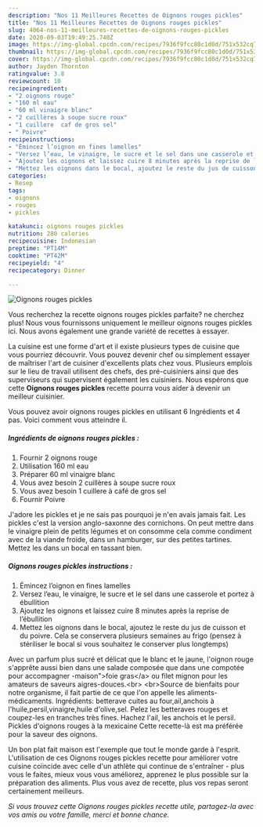 ```yaml
---
description: "Nos 11 Meilleures Recettes de Oignons rouges pickles"
title: "Nos 11 Meilleures Recettes de Oignons rouges pickles"
slug: 4064-nos-11-meilleures-recettes-de-oignons-rouges-pickles
date: 2020-09-03T19:49:25.740Z
image: https://img-global.cpcdn.com/recipes/7936f9fcc80c1d0d/751x532cq70/oignons-rouges-pickles-photo-principale-de-la-recette.jpg
thumbnail: https://img-global.cpcdn.com/recipes/7936f9fcc80c1d0d/751x532cq70/oignons-rouges-pickles-photo-principale-de-la-recette.jpg
cover: https://img-global.cpcdn.com/recipes/7936f9fcc80c1d0d/751x532cq70/oignons-rouges-pickles-photo-principale-de-la-recette.jpg
author: Jayden Thornton
ratingvalue: 3.8
reviewcount: 10
recipeingredient:
- "2 oignons rouge"
- "160 ml eau"
- "60 ml vinaigre blanc"
- "2 cuillères à soupe sucre roux"
- "1 cuillere  caf de gros sel"
- " Poivre"
recipeinstructions:
- "Émincez l’oignon en fines lamelles"
- "Versez l’eau, le vinaigre, le sucre et le sel dans une casserole et portez à ébullition"
- "Ajoutez les oignons et laissez cuire 8 minutes après la reprise de l’ébullition"
- "Mettez les oignons dans le bocal, ajoutez le reste du jus de cuisson et du poivre. Cela se conservera plusieurs semaines au frigo (pensez à stériliser le bocal si vous souhaitez le conserver plus longtemps)"
categories:
- Resep
tags:
- oignons
- rouges
- pickles

katakunci: oignons rouges pickles 
nutrition: 280 calories
recipecuisine: Indonesian
preptime: "PT14M"
cooktime: "PT42M"
recipeyield: "4"
recipecategory: Dinner

---
```



![Oignons rouges pickles](https://img-global.cpcdn.com/recipes/7936f9fcc80c1d0d/751x532cq70/oignons-rouges-pickles-photo-principale-de-la-recette.jpg)

Vous recherchez la recette oignons rouges pickles parfaite? ne cherchez plus! Nous vous fournissons uniquement le meilleur oignons rouges pickles ici. Nous avons également une grande variété de recettes à essayer.

La cuisine est une forme d'art et il existe plusieurs types de cuisine que vous pourriez découvrir. Vous pouvez devenir chef ou simplement essayer de maîtriser l'art de cuisiner d'excellents plats chez vous. Plusieurs emplois sur le lieu de travail utilisent des chefs, des pré-cuisiniers ainsi que des superviseurs qui supervisent également les cuisiniers. Nous espérons que cette <strong> Oignons rouges pickles </strong> recette pourra vous aider à devenir un meilleur cuisinier.

<!--inarticleads1-->

Vous pouvez avoir oignons rouges pickles en utilisant 6 Ingrédients et 4 pas. Voici comment vous atteindre il.

##### Ingrédients de oignons rouges pickles :

1. Fournir 2 oignons rouge
1. Utilisation 160 ml eau
1. Préparer 60 ml vinaigre blanc
1. Vous avez besoin 2 cuillères à soupe sucre roux
1. Vous avez besoin 1 cuillere à café de gros sel
1. Fournir  Poivre


J&#39;adore les pickles et je ne sais pas pourquoi je n&#39;en avais jamais fait. Les pickles c&#39;est la version anglo-saxonne des cornichons. On peut mettre dans le vinaigre plein de petits légumes et on consomme cela comme condiment avec de la viande froide, dans un hamburger, sur des petites tartines. Mettez les dans un bocal en tassant bien. 

<!--inarticleads2-->

##### Oignons rouges pickles instructions :

1. Émincez l’oignon en fines lamelles
1. Versez l’eau, le vinaigre, le sucre et le sel dans une casserole et portez à ébullition
1. Ajoutez les oignons et laissez cuire 8 minutes après la reprise de l’ébullition
1. Mettez les oignons dans le bocal, ajoutez le reste du jus de cuisson et du poivre. Cela se conservera plusieurs semaines au frigo (pensez à stériliser le bocal si vous souhaitez le conserver plus longtemps)


Avec un parfum plus sucré et délicat que le blanc et le jaune, l&#39;oignon rouge s&#39;apprête aussi bien dans une salade composée que dans une compotée pour accompagner -maison&#34;&gt;foie gras&lt;/a&gt; ou filet mignon pour les amateurs de saveurs aigres-douces.&lt;br&gt; &lt;br&gt;Source de bienfaits pour notre organisme, il fait partie de ce que l&#39;on appelle les aliments-médicaments. Ingrédients: betterave cuites au four,ail,anchois à l&#39;huile,persil,vinaigre,huile d&#39;olive,sel. Pelez les betteraves rouges et coupez-les en tranches très fines. Hachez l&#39;ail, les anchois et le persil. Pickles d&#39;oignons rouges à la mexicaine Cette recette-là est ma préférée pour la saveur des oignons. 

<!--inarticleads1-->

<p>
Un bon plat fait maison est l'exemple que tout le monde garde à l'esprit. L'utilisation de ces Oignons rouges pickles recette pour améliorer votre cuisine coïncide avec celle d'un athlète qui continue de s'entraîner - plus vous le faites, mieux vous vous améliorez, apprenez le plus possible sur la préparation des aliments. Plus vous avez de recette, plus vos repas seront certainement meilleurs.
</p>

<p>
<i>Si vous trouvez cette Oignons rouges pickles recette utile, partagez-la avec vos amis ou votre famille, merci et bonne chance.</i>
</p>
